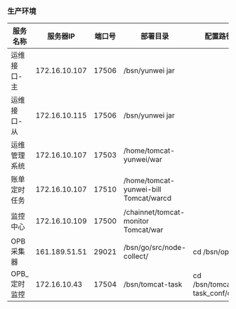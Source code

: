 ###  生产环境



| 服务名称     | 服务器IP      | 端口号 | 部署目录                                 | 配置路径                       |
| ------------ | ------------- | ------ | ---------------------------------------- | ------------------------------ |
| 运维接口-主  | 172.16.10.107 | 17506  | /bsn/yunwei	jar                       |                                |
| 运维接口-从  | 172.16.10.115 | 17506  | /bsn/yunwei	jar                       |                                |
| 运维管理系统 | 172.16.10.107 | 17503  | /home/tomcat-yunwei/war                  |                                |
| 账单定时任务 | 172.16.10.107 | 17510  | /home/tomcat-yunwei-bill	Tomcat/warcd |                                |
| 监控中心     | 172.16.10.109 | 17500  | /chainnet/tomcat-monitor	Tomcat/war   |                                |
| OPB 采集器   | 161.189.51.51 | 29021  | /bsn/go/src/node-collect/                | cd /bsn/opb/tx                 |
| OPB_定时监控 | 172.16.10.43  | 17504  | /bsn/tomcat-task                         | cd /bsn/tomcat-task_conf/conf/ |